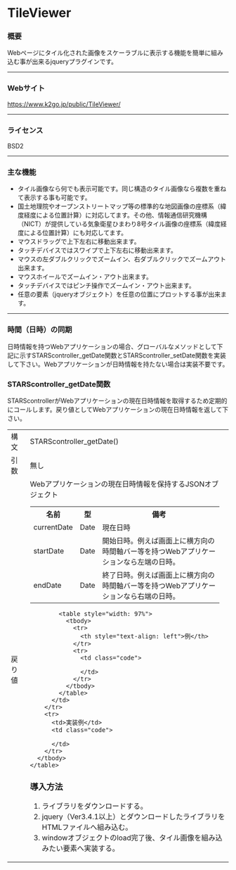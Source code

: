 # TileViewer
### 概要
Webページにタイル化された画像をスケーラブルに表示する機能を簡単に組み込む事が出来るjqueryプラグインです。

------------

### Webサイト
https://www.k2go.jp/public/TileViewer/

------------

### ライセンス

BSD2

------------

### 主な機能

- タイル画像なら何でも表示可能です。同じ構造のタイル画像なら複数を重ねて表示する事も可能です。
- 国土地理院やオープンストリートマップ等の標準的な地図画像の座標系（緯度経度による位置計算）に対応してます。その他、情報通信研究機構（NICT）が提供している気象衛星ひまわり8号タイル画像の座標系（緯度経度による位置計算）にも対応してます。
- マウスドラッグで上下左右に移動出来ます。
- タッチデバイスではスワイプで上下左右に移動出来ます。
- マウスの左ダブルクリックでズームイン、右ダブルクリックでズームアウト出来ます。
- マウスホイールでズームイン・アウト出来ます。
- タッチデバイスではピンチ操作でズームイン・アウト出来ます。
- 任意の要素（jqueryオブジェクト）を任意の位置にプロットする事が出来ます。

------------

### 時間（日時）の同期
日時情報を持つWebアプリケーションの場合、グローバルなメソッドとして下記に示すSTARScontroller_getDate関数とSTARScontroller_setDate関数を実装して下さい。Webアプリケーションが日時情報を持たない場合は実装不要です。

### STARScontroller_getDate関数
STARScontrollerがWebアプリケーションの現在日時情報を取得するため定期的にコールします。戻り値としてWebアプリケーションの現在日時情報を返して下さい。

<table>
      <tbody>
        <tr>
          <td>構文</td>
          <td>STARScontroller_getDate()</td>
        </tr>
        <tr>
          <td>引数</td>
          <td>無し</td>
        </tr>
        <tr>
          <td>戻り値</td>
          <td>
            Webアプリケーションの現在日時情報を保持するJSONオブジェクト
            <table style="width: 97%">
              <tbody>
                <tr>
                  <th>名前</th>
                  <th>型</th>
                  <th>備考</th>
                </tr>
                <tr>
                  <td>currentDate</td>
                  <td>Date</td>
                  <td>現在日時</td>
                </tr>
                <tr>
                  <td>startDate</td>
                  <td>Date</td>
                  <td>開始日時。例えば画面上に横方向の時間軸バー等を持つWebアプリケーションなら左端の日時。</td>
                </tr>
                <tr>
                  <td>endDate</td>
                  <td>Date</td>
                  <td>終了日時。例えば画面上に横方向の時間軸バー等を持つWebアプリケーションなら右端の日時。</td>
                </tr>
              </tbody>
            </table>

            <table style="width: 97%">
              <tbody>
                <tr>
                  <th style="text-align: left">例</th>
                </tr>
                <tr>
                  <td class="code">

                  </td>
                </tr>
              </tbody>
            </table>
          </td>
        </tr>
        <tr>
          <td>実装例</td>
          <td class="code">

          </td>
        </tr>
      </tbody>
    </table>


### 導入方法

1. ライブラリをダウンロードする。
2. jquery（Ver3.4.1以上）とダウンロードしたライブラリをHTMLファイルへ組み込む。
3. windowオブジェクトのload完了後、タイル画像を組み込みたい要素へ実装する。


